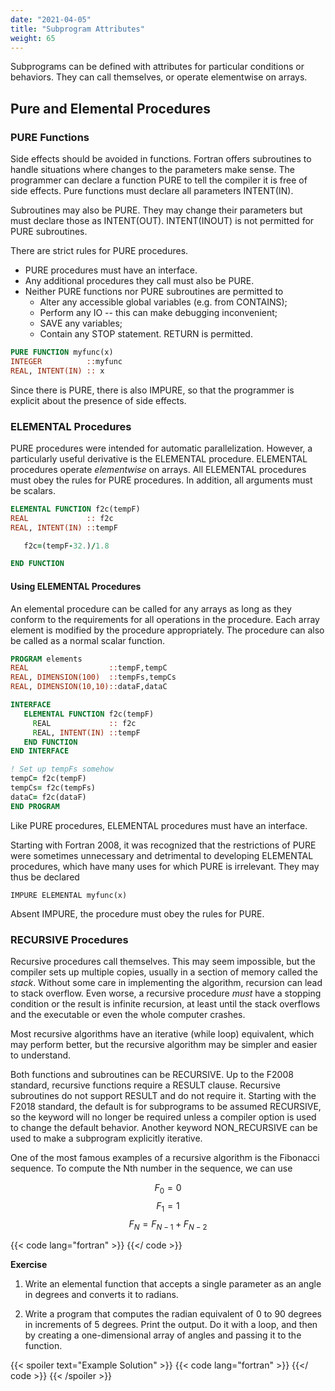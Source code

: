 ```yaml
---
date: "2021-04-05"
title: "Subprogram Attributes"
weight: 65
---
```


Subprograms can be defined with attributes for particular conditions or behaviors.  They can call themselves, or operate elementwise on arrays.

## Pure and Elemental Procedures

### PURE Functions

Side effects should be avoided in functions.  Fortran offers subroutines to handle situations where changes to the parameters make sense.
The programmer can declare a function PURE to tell the compiler it is free of side effects.
Pure functions must declare all parameters INTENT(IN).

Subroutines may also be PURE.  They may change their parameters but must declare those as INTENT(OUT).  INTENT(INOUT) is not permitted for PURE subroutines.

There are strict rules for PURE procedures.
* PURE procedures must have an interface.
* Any additional procedures they call must also be PURE.
* Neither PURE functions nor PURE subroutines are permitted to
  * Alter any accessible global variables (e.g. from CONTAINS);
  * Perform any IO -- this can make debugging inconvenient;
  * SAVE any variables;
  * Contain any STOP statement.  RETURN is permitted.

```fortran
PURE FUNCTION myfunc(x)
INTEGER          ::myfunc
REAL, INTENT(IN) :: x
```

Since there is PURE, there is also IMPURE, so that the programmer is explicit about the presence of side effects.

### ELEMENTAL Procedures

PURE procedures were intended for automatic parallelization.  However, a particularly useful derivative is the ELEMENTAL procedure.
ELEMENTAL procedures operate _elementwise_ on arrays.
All ELEMENTAL procedures must obey the rules for PURE procedures. In addition, all arguments must be scalars.
```fortran
ELEMENTAL FUNCTION f2c(tempF)
REAL             :: f2c
REAL, INTENT(IN) ::tempF

   f2c=(tempF-32.)/1.8

END FUNCTION
```

#### Using ELEMENTAL Procedures
An elemental procedure can be called for any arrays as long as they conform to the requirements for all operations in the procedure.  Each array element is modified by the procedure appropriately.  The procedure can also be called as a normal scalar function.

```fortran
PROGRAM elements
REAL                  ::tempF,tempC
REAL, DIMENSION(100)  ::tempFs,tempCs
REAL, DIMENSION(10,10)::dataF,dataC

INTERFACE
   ELEMENTAL FUNCTION f2c(tempF)
     REAL             :: f2c
     REAL, INTENT(IN) ::tempF
   END FUNCTION
END INTERFACE

! Set up tempFs somehow
tempC= f2c(tempF)
tempCs= f2c(tempFs)
dataC= f2c(dataF)
END PROGRAM
```

Like PURE procedures, ELEMENTAL procedures must have an interface.

Starting with Fortran 2008, it was recognized that the restrictions of PURE were sometimes unnecessary and detrimental to developing ELEMENTAL procedures, which have many uses for which PURE is irrelevant.  They may thus be declared
```
IMPURE ELEMENTAL myfunc(x)
```
Absent IMPURE, the procedure must obey the rules for PURE.

### RECURSIVE Procedures

Recursive procedures call themselves.  This may seem impossible, but the compiler sets up multiple copies, usually in a section of memory called the _stack_.  Without some care in implementing the algorithm, recursion can lead to stack overflow.  Even worse, a recursive procedure _must_ have a stopping condition or the result is infinite recursion, at least until the stack overflows and the executable or even the whole computer crashes.

Most recursive algorithms have an iterative (while loop) equivalent, which may perform better, but the recursive algorithm may be simpler and easier to understand.

Both functions and subroutines can be RECURSIVE.  Up to the F2008 standard, recursive functions require a RESULT clause.  Recursive subroutines do not support RESULT and do not require it. Starting with the F2018 standard, the default is for subprograms to be assumed RECURSIVE, so the keyword will no longer be required unless a compiler option is used to change the default behavior.  Another keyword NON_RECURSIVE can be used to make a subprogram explicitly iterative.

One of the most famous examples of a recursive algorithm is the Fibonacci sequence.  To compute the Nth number in the sequence, we can use

$$ F_0 = 0 $$
$$ F_1 = 1 $$
$$ F_{N}=F_{N-1}+F_{N-2} $$

{{< code lang="fortran" >}}
    [](/content/courses/fortran-introduction/code/fibonnaci.f90)
{{</ code >}}

**Exercise**

1. Write an elemental function that accepts a single parameter as an angle in degrees and converts it to radians.

2. Write a program that computes the radian equivalent of 0 to 90 degrees in increments of 5 degrees.  Print the output.  Do it with a loop, and then by creating a one-dimensional array of angles and passing it to the function.

{{< spoiler text="Example Solution" >}}
{{< code lang="fortran" >}}
[](/content/courses/fortran-introduction/solns/deg_rad.f90)
{{</ code >}}
{{< /spoiler >}}

